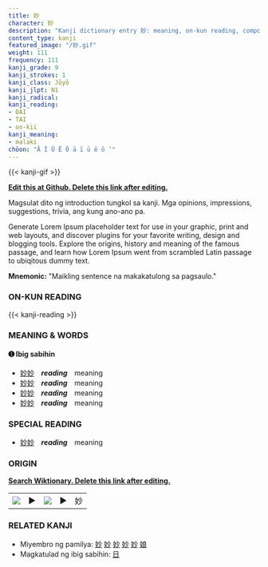 ```yaml
---
title: 妙
character: 妙
description: "Kanji dictionary entry 妙: meaning, on-kun reading, compounds, origin, related kanji"
content_type: kanji
featured_image: "/妙.gif"
weight: 111
frequency: 111
kanji_grade: 9
kanji_strokes: 1
kanji_class: Jōyō
kanji_jlpt: N1
kanji_radical: 
kanji_reading: 
- DAI
- TAI
- oo-kii
kanji_meaning:
- malaki
chōon: "Ā Ī Ū Ē Ō ā ī ū ē ō ’"
---
```

[//]: # (Don't edit the line below. Kanji animated GIF code is automatically generated.)
{{< kanji-gif >}}

[//]: # (Edit below this line.)

**[Edit this at Github. Delete this link after editing.](https://github.com/tim0g/tim/tree/main/content/kanji/妙/index.md)**

Magsulat dito ng introduction tungkol sa kanji. Mga opinions, impressions, suggestions, trivia, ang kung ano-ano pa.

Generate Lorem Ipsum placeholder text for use in your graphic, print and web layouts, and discover plugins for your favorite writing, design and blogging tools. Explore the origins, history and meaning of the famous passage, and learn how Lorem Ipsum went from scrambled Latin passage to ubiqitous dummy text.
 
**Mnemonic:** "Maikling sentence na makakatulong sa pagsaulo."

### ON-KUN READING

[//]: # (Don't edit the line below. ON-KUN READING code is automatically generated.)
{{< kanji-reading >}}

### MEANING & WORDS

#### ➊ **Ibig sabihin**
  - [妙](../妙)[妙](../妙)　***reading***　meaning
  - [妙](../妙)[妙](../妙)　***reading***　meaning
  - [妙](../妙)[妙](../妙)　***reading***　meaning
  - [妙](../妙)[妙](../妙)　***reading***　meaning

### SPECIAL READING
  - [妙](../妙)[妙](../妙)　***reading***　meaning

### ORIGIN

**[Search Wiktionary. Delete this link after editing.](https://wiktionary.org/wiki/妙)**
<table class="kanji-table"><tr><td>
<img src="60px-妙-bronze.svg.png">
</td><td>▶</td><td>
<img src="60px-妙-oracle.svg.png">
</td><td>▶</td>
<td class="kanji-origin">妙</td>
</tr></table>

### RELATED KANJI
- Miyembro ng pamilya: [妙](../妙) [妙](../妙) [妙](../妙) [妙](../妙) [妙](../妙) [娘](../娘)
- Magkatulad ng ibig sabihin: [日](../日)
